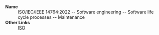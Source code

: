 
<dl>
	<dt><strong>Name</strong></dt>
	<dd>ISO/IEC/IEEE 14764:2022 -- Software engineering -- Software life cycle processes -- Maintenance</dd>
	<dt><strong>Other Links</strong></dt>
	<dd><a href="https://www.iso.org/standard/80710.html">ISO</a></dd>
</dl>

